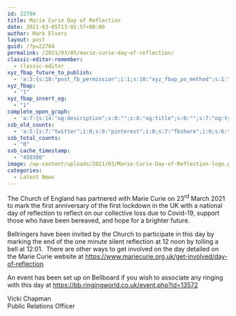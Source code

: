 ```yaml
---
id: 22784
title: Marie Curie Day of Reflection
date: 2021-03-05T13:01:57+00:00
author: Mark Elvers
layout: post
guid: /?p=22784
permalink: /2021/03/05/marie-curie-day-of-reflection/
classic-editor-remember:
  - classic-editor
xyz_fbap_future_to_publish:
  - 'a:3:{s:18:"post_fb_permission";i:1;s:18:"xyz_fbap_po_method";s:1:"2";s:16:"xyz_fbap_message";s:62:"News item added to the CCCBR website: {POST_TITLE} {PERMALINK}";}'
xyz_fbap:
  - "1"
xyz_fbap_insert_og:
  - "1"
complete_open_graph:
  - 'a:7:{s:14:"og:description";s:0:"";s:8:"og:title";s:0:"";s:7:"og:type";s:0:"";s:12:"twitter:card";s:7:"summary";s:15:"twitter:creator";s:0:"";s:19:"twitter:description";s:0:"";s:8:"og:image";s:0:"";}'
ssb_old_counts:
  - 'a:5:{s:7:"twitter";i:0;s:9:"pinterest";i:0;s:7:"fbshare";i:0;s:6:"reddit";i:0;s:6:"tumblr";N;}'
ssb_total_counts:
  - "0"
ssb_cache_timestamp:
  - "450380"
image: /wp-content/uploads/2021/03/Marie-Curie-Day-of-Reflection-logo.png
categories:
  - Latest News
---
```

The Church of England has partnered with Marie Curie on 23<sup>rd</sup> March 2021 to mark the first anniversary of the first lockdown in the UK with a national day of reflection to reflect on our collective loss due to Covid-19, support those who have been bereaved, and hope for a brighter future.

Bellringers have been invited by the Church to participate in this day by marking the end of the one minute silent reflection at 12 noon by tolling a bell at 12:01.  There are other ways to get involved on the day detailed on the Marie Curie website at <https://www.mariecurie.org.uk/get-involved/day-of-reflection>

An event has been set up on Bellboard if you wish to associate any ringing with this day at <https://bb.ringingworld.co.uk/event.php?id=13572>

Vicki Chapman  
Public Relations Officer
